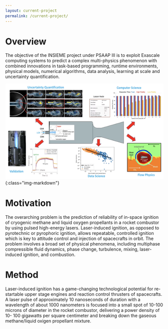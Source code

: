 ```yaml
---
layout: current-project
permalink: /current-project/
---
```


# Overview
The objective of the INSIEME project under PSAAP III is to exploit Exascale computing systems to predict a complex multi-physics phenomenon with combined innovations in task-based programming, runtime environments, physical models, numerical algorithms, data analysis, learning at scale and uncertainty quantification. 

![Current research](/assets/images/images_projects/insieme_psaap_project.png){:class="img-markdown"}

# Motivation
The overarching problem is the prediction of reliability of in-space ignition of cryogenic methane and liquid oxygen propellants in a rocket combustor by using pulsed high-energy lasers. Laser-induced ignition, as opposed to pyrotechnic or pyrophoric ignition, allows repeatable, controlled ignition which is key to attitude control and injection of spacecrafts in orbit. The problem involves a broad set of physical phenomena, including multiphase compressible fluid dynamics, phase change, turbulence, mixing, laser-induced ignition, and combustion.

# Method
Laser-induced ignition has a game-changing technological potential for re-startable upper stage engines and reaction control thrusters of spacecrafts. A laser pulse of approximately 10 nanoseconds of duration with a wavelength of about 1000 nanometers is focused into a small spot of 10-100 microns of diameter in the rocket combustor, delivering a power density of 10- 100 gigawatts per square centimeter and breaking down the gaseous methane/liquid oxigen propellant mixture.




